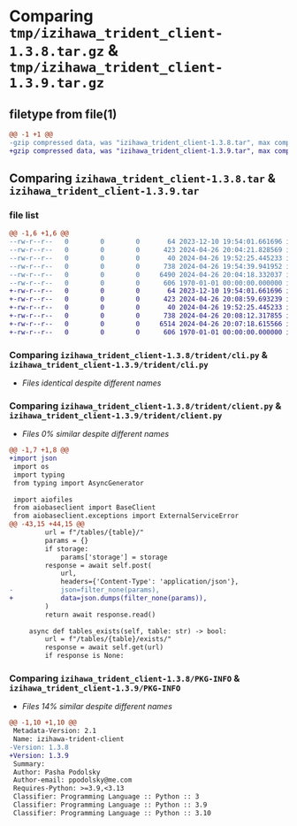 # Comparing `tmp/izihawa_trident_client-1.3.8.tar.gz` & `tmp/izihawa_trident_client-1.3.9.tar.gz`

## filetype from file(1)

```diff
@@ -1 +1 @@
-gzip compressed data, was "izihawa_trident_client-1.3.8.tar", max compression
+gzip compressed data, was "izihawa_trident_client-1.3.9.tar", max compression
```

## Comparing `izihawa_trident_client-1.3.8.tar` & `izihawa_trident_client-1.3.9.tar`

### file list

```diff
@@ -1,6 +1,6 @@
--rw-r--r--   0        0        0       64 2023-12-10 19:54:01.661696 izihawa_trident_client-1.3.8/README.md
--rw-r--r--   0        0        0      423 2024-04-26 20:04:21.828569 izihawa_trident_client-1.3.8/pyproject.toml
--rw-r--r--   0        0        0       40 2024-04-26 19:52:25.445233 izihawa_trident_client-1.3.8/trident/__init__.py
--rw-r--r--   0        0        0      738 2024-04-26 19:54:39.941952 izihawa_trident_client-1.3.8/trident/cli.py
--rw-r--r--   0        0        0     6490 2024-04-26 20:04:18.332037 izihawa_trident_client-1.3.8/trident/client.py
--rw-r--r--   0        0        0      606 1970-01-01 00:00:00.000000 izihawa_trident_client-1.3.8/PKG-INFO
+-rw-r--r--   0        0        0       64 2023-12-10 19:54:01.661696 izihawa_trident_client-1.3.9/README.md
+-rw-r--r--   0        0        0      423 2024-04-26 20:08:59.693239 izihawa_trident_client-1.3.9/pyproject.toml
+-rw-r--r--   0        0        0       40 2024-04-26 19:52:25.445233 izihawa_trident_client-1.3.9/trident/__init__.py
+-rw-r--r--   0        0        0      738 2024-04-26 20:08:12.317855 izihawa_trident_client-1.3.9/trident/cli.py
+-rw-r--r--   0        0        0     6514 2024-04-26 20:07:18.615566 izihawa_trident_client-1.3.9/trident/client.py
+-rw-r--r--   0        0        0      606 1970-01-01 00:00:00.000000 izihawa_trident_client-1.3.9/PKG-INFO
```

### Comparing `izihawa_trident_client-1.3.8/trident/cli.py` & `izihawa_trident_client-1.3.9/trident/cli.py`

 * *Files identical despite different names*

### Comparing `izihawa_trident_client-1.3.8/trident/client.py` & `izihawa_trident_client-1.3.9/trident/client.py`

 * *Files 0% similar despite different names*

```diff
@@ -1,7 +1,8 @@
+import json
 import os
 import typing
 from typing import AsyncGenerator
 
 import aiofiles
 from aiobaseclient import BaseClient
 from aiobaseclient.exceptions import ExternalServiceError
@@ -43,15 +44,15 @@
         url = f"/tables/{table}/"
         params = {}
         if storage:
             params['storage'] = storage
         response = await self.post(
             url,
             headers={'Content-Type': 'application/json'},
-            json=filter_none(params),
+            data=json.dumps(filter_none(params)),
         )
         return await response.read()
 
     async def tables_exists(self, table: str) -> bool:
         url = f"/tables/{table}/exists/"
         response = await self.get(url)
         if response is None:
```

### Comparing `izihawa_trident_client-1.3.8/PKG-INFO` & `izihawa_trident_client-1.3.9/PKG-INFO`

 * *Files 14% similar despite different names*

```diff
@@ -1,10 +1,10 @@
 Metadata-Version: 2.1
 Name: izihawa-trident-client
-Version: 1.3.8
+Version: 1.3.9
 Summary: 
 Author: Pasha Podolsky
 Author-email: ppodolsky@me.com
 Requires-Python: >=3.9,<3.13
 Classifier: Programming Language :: Python :: 3
 Classifier: Programming Language :: Python :: 3.9
 Classifier: Programming Language :: Python :: 3.10
```

